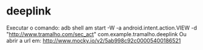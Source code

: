 # deeplink
Executar o comando: adb shell am start -W -a android.intent.action.VIEW -d "http://www.tramalho.com/sec_act" com.example.tramalho.deeplink
Ou abrir a url em: http://www.mocky.io/v2/5ab998c92c00005400186521
